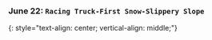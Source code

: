 ### June 22:  **`Racing Truck-First Snow-Slippery Slope`**
{: style="text-align: center; vertical-align: middle;"}
